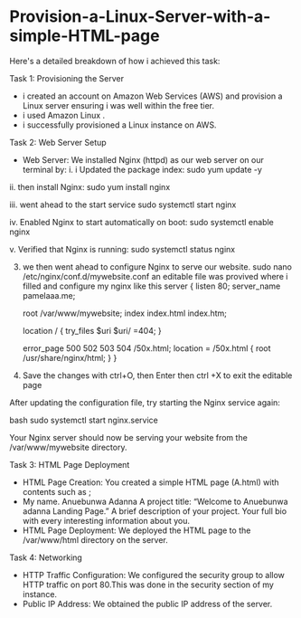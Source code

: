 # Provision-a-Linux-Server-with-a-simple-HTML-page
Here's a detailed breakdown of how i achieved this task:


Task 1: Provisioning the Server

- i created an account on Amazon Web Services (AWS) and provision a Linux server ensuring i was well within the free tier.
- i used Amazon Linux .
- i successfully provisioned a Linux instance on AWS.


Task 2: Web Server Setup

- Web Server: We installed Nginx (httpd) as our web server on our terminal by:
i. i Updated the package index:
sudo yum update -y

ii. then install Nginx:
sudo yum install nginx 

iii. went ahead to the start service
sudo systemctl start nginx

iv. Enabled Nginx to start automatically on boot:
sudo systemctl enable nginx

v. Verified that Nginx is running:
sudo systemctl status nginx

3. we then went ahead to configure Nginx to serve our website.
sudo nano /etc/nginx/conf.d/mywebsite.conf
an editable file was provived where i filled and configure my nginx like this
server {
    listen 80;
    server_name pamelaaa.me;

    root /var/www/mywebsite;
    index index.html index.htm;

    location / {
        try_files $uri $uri/ =404;
    }

    error_page 500 502 503 504 /50x.html;
    location = /50x.html {
        root /usr/share/nginx/html;
    }
}


   



2. Save the changes with ctrl+O, then Enter then ctrl +X to exit the editable page                                                                                                                                  


After updating the configuration file, try starting the Nginx service again:



bash
sudo systemctl start nginx.service



Your Nginx server should now be serving your website from the /var/www/mywebsite directory.


Task 3: HTML Page Deployment

- HTML Page Creation: You created a simple HTML page (A.html) with contents such as ;
- My name. Anuebunwa Adanna
A project title: “Welcome to Anuebunwa adanna Landing Page.”
A brief description of your project.
Your full bio with every interesting information about you.
- HTML Page Deployment: We deployed the HTML page to the /var/www/html directory on the server.


Task 4: Networking

- HTTP Traffic Configuration: We configured the security group to allow HTTP traffic on port 80.This was done in the security section of my instance.
- Public IP Address: We obtained the public IP address of the server.



